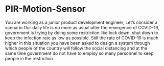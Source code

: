 # PIR-Motion-Sensor
You are working as a junior product development engineer, Let’s consider a scenario Our
daily life is no more as usual after the emergence of COVID-19, government is trying by doing
some restriction like lock down, shut down to keep the infection rate as low as possible. Still
the rate of COVID-19 is much higher in this situation you have been asked to design a system
through which people of the country will follow the social distancing and at the same time
government do not have to employ so many personnel to keep people in the restriction
